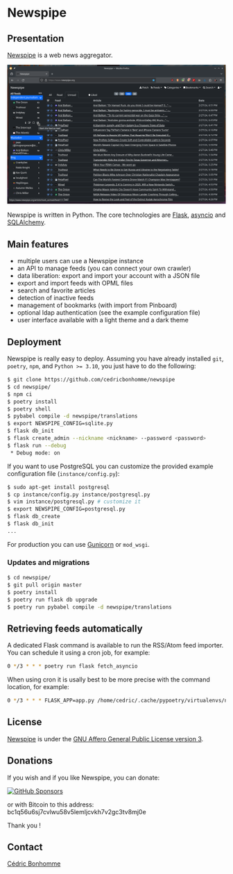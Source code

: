 # Newspipe

## Presentation

[Newspipe](https://github.com/cedricbonhomme/newspipe) is a web news aggregator.

![Newspipe Home page](docs/static/newspipe_home-page.png "Newspipe Home page")

Newspipe is written in Python. The core technologies are
[Flask](http://flask.pocoo.org),
[asyncio](https://www.python.org/dev/peps/pep-3156/) and
[SQLAlchemy](http://www.sqlalchemy.org).


## Main features

* multiple users can use a Newspipe instance
* an API to manage feeds (you can connect your own crawler)
* data liberation: export and import your account with a JSON file
* export and import feeds with OPML files
* search and favorite articles
* detection of inactive feeds
* management of bookmarks (with import from Pinboard)
* optional ldap authentication (see the example configuration file)
* user interface available with a light theme and a dark theme


## Deployment

Newspipe is really easy to deploy.
Assuming you have already installed ``git``, ``poetry``, ``npm``,  and
``Python >= 3.10``, you just have to do the following:

```bash
$ git clone https://github.com/cedricbonhomme/newspipe
$ cd newspipe/
$ npm ci
$ poetry install
$ poetry shell
$ pybabel compile -d newspipe/translations
$ export NEWSPIPE_CONFIG=sqlite.py
$ flask db_init
$ flask create_admin --nickname <nickname> --password <password>
$ flask run --debug
 * Debug mode: on
```

If you want to use PostgreSQL you can customize
the provided example configuration file (``instance/config.py``):

```bash
$ sudo apt-get install postgresql
$ cp instance/config.py instance/postgresql.py
$ vim instance/postgresql.py # customize it
$ export NEWSPIPE_CONFIG=postgresql.py
$ flask db_create
$ flask db_init
...
```

For production you can use [Gunicorn](https://gunicorn.org) or ``mod_wsgi``.

### Updates and migrations

```bash
$ cd newspipe/
$ git pull origin master
$ poetry install
$ poetry run flask db upgrade
$ poetry run pybabel compile -d newspipe/translations
```

## Retrieving feeds automatically

A dedicated Flask command is available to run the RSS/Atom feed importer.
You can schedule it using a cron job, for example:

```bash
0 */3 * * * poetry run flask fetch_asyncio
```

When using cron it is usally best to be more precise with the command location, for example:

```bash
0 */3 * * * FLASK_APP=app.py /home/cedric/.cache/pypoetry/virtualenvs/newspipe-19mdZ4UL-py3.12/bin/flask fetch_asyncio
```

## License

[Newspipe](https://github.com/cedricbonhomme/newspipe) is under the
[GNU Affero General Public License version 3](https://www.gnu.org/licenses/agpl-3.0.html).


## Donations

If you wish and if you like Newspipe, you can donate:

[![GitHub Sponsors](https://img.shields.io/github/sponsors/cedricbonhomme)](https://github.com/sponsors/cedricbonhomme)

or with Bitcoin to this address:
bc1q56u6sj7cvlwu58v5lemljcvkh7v2gc3tv8mj0e

Thank you !


## Contact

[Cédric Bonhomme](https://www.cedricbonhomme.org)
